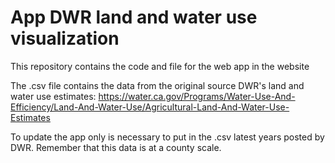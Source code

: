 # App DWR land and water use visualization

This repository contains the code and file for the web app in the website 

The .csv file contains the data from the original source DWR's land and water use estimates: https://water.ca.gov/Programs/Water-Use-And-Efficiency/Land-And-Water-Use/Agricultural-Land-And-Water-Use-Estimates

To update the app only is necessary to put in the .csv latest years posted by DWR. Remember that this data is at a county scale.
